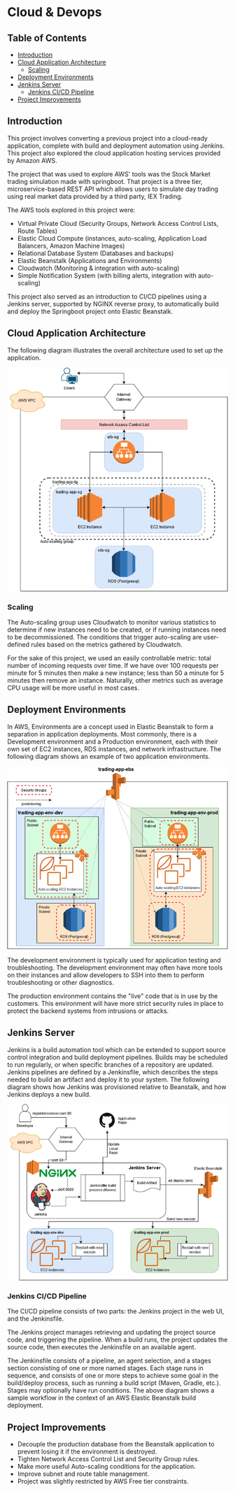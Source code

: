 # Cloud & Devops

## Table of Contents

* [Introduction](#introduction)
* [Cloud Application Architecture](#cloud-application-architecture)
  * [Scaling](#scaling)
* [Deployment Environments](#deployment-environments)
* [Jenkins Server](#jenkins-server)
  * [Jenkins CI/CD Pipeline](#jenkins-cicd-pipeline)
* [Project Improvements](#project-improvements)

## Introduction

This project involves converting a previous project into a cloud-ready application, complete with
build and deployment automation using Jenkins. This project also explored the cloud application hosting
services provided by Amazon AWS.

The project that was used to explore AWS' tools was the Stock Market trading simulation made with springboot.
That project is a three tier, microservice-based REST API which allows users to simulate day trading
using real market data provided by a third party, IEX Trading.

The AWS tools explored in this project were:
- Virtual Private Cloud (Security Groups, Network Access Control Lists, Route Tables)
- Elastic Cloud Compute (instances, auto-scaling, Application Load Balancers, Amazon Machine Images)
- Relational Database System (Databases and backups)
- Elastic Beanstalk (Applications and Environments)
- Cloudwatch (Monitoring & integration with auto-scaling)
- Simple Notification System (with billing alerts, integration with auto-scaling)

This project also served as an introduction to CI/CD pipelines using a Jenkins server, supported by
NGINX reverse proxy, to automatically build and deploy the Springboot project onto Elastic Beanstalk.

## Cloud Application Architecture

The following diagram illustrates the overall architecture used to set up the application.

![Trading App Architecture Diargram](draw_io/aws-architecture-diagram.png)

### Scaling

The Auto-scaling group uses Cloudwatch to monitor various statistics to determine if new instances 
need to be created, or if running instances need to be decommissioned. The conditions that trigger
auto-scaling are user-defined rules based on the metrics gathered by Cloudwatch. 

For the sake of this project, we used an easily controllable metric: total number of incoming requests
over time. If we have over 100 requests per minute for 5 minutes then make a new instance; less than
50 a minute for 5 minutes then remove an instance. Naturally, other metrics such as average CPU usage
will be more useful in most cases.

## Deployment Environments

In AWS, Environments are a concept used in Elastic Beanstalk to form a separation in application
deployments. Most commonly, there is a Development environment and a Production environment, each
with their own set of EC2 instances, RDS instances, and network infrastructure. The following diagram
shows an example of two application environments.

![Beanstalk Environment Diagram](draw_io/elastic-beanstalk-environment.png)

The development environment is typically used for application testing and troubleshooting. The development
environment may often have more tools on their instances and allow developers to SSH into them to
perform troubleshooting or other diagnostics.

The production environment contains the "live" code that is in use by the customers. This environment
will have more strict security rules in place to protect the backend systems from intrusions or attacks.

## Jenkins Server

Jenkins is a build automation tool which can be extended to support source control integration and
build deployment pipelines. Builds may be scheduled to run regularly, or when specific branches of a
repository are updated. Jenkins pipelines are defined by a Jenkinsfile, which describes the steps needed
to build an artifact and deploy it to your system. The following diagram shows how Jenkins was provisioned
relative to Beanstalk, and how Jenkins deploys a new build.

![Jenkins workflow](draw_io/jenkins-workflow.png)

### Jenkins CI/CD Pipeline

The CI/CD pipeline consists of two parts: the Jenkins project in the web UI, and the Jenkinsfile.

The Jenkins project manages retrieving and updating the project source code, and triggering the pipeline.
When a build runs, the project updates the source code, then executes the Jenkinsfile on an available 
agent. 

The Jenkinsfile consists of a pipeline, an agent selection, and a stages section consisting of
one or more named stages. Each stage runs in sequence, and consists of one or more steps to achieve
some goal in the build/deploy process, such as running a build script (Maven, Gradle, etc.). Stages 
may optionally have run conditions. The above diagram shows a sample workflow in the context of an
AWS Elastic Beanstalk build deployment.

## Project Improvements
- Decouple the production database from the Beanstalk application to prevent losing it if the environment
is destroyed.
- Tighten Network Access Control List and Security Group rules.
- Make more useful Auto-scaling conditions for the application.
- Improve subnet and route table management.
- Project was slightly restricted by AWS Free tier constraints.